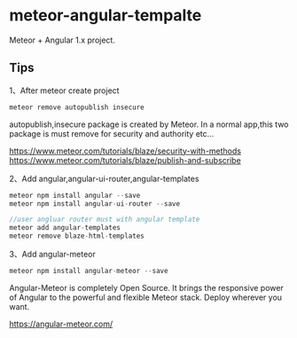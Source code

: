 # meteor-angular-tempalte
 Meteor + Angular 1.x project.

## Tips
1、After meteor create project
```javascript
meteor remove autopublish insecure
```
 autopublish,insecure package is created by Meteor.
 In a normal app,this two package is must remove for security and authority etc...
 
https://www.meteor.com/tutorials/blaze/security-with-methods
https://www.meteor.com/tutorials/blaze/publish-and-subscribe

2、Add angular,angular-ui-router,angular-templates
```javascript
meteor npm install angular --save
meteor npm install angular-ui-router --save

//user angluar router must with angular template
meteor add angular-templates
meteor remove blaze-html-templates
```

3、Add angular-meteor
```javascript
meteor npm install angular-meteor --save
```

Angular-Meteor is completely Open Source. It brings the responsive power of Angular to the powerful and flexible Meteor stack. Deploy wherever you want.

https://angular-meteor.com/